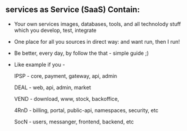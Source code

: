## services as Service (SaaS) Contain:

  * Your own services images, databases, tools, and all technolody stuff which you develop, test, integrate
  * One place for all you sources in direct way: and want run, then I run!
  * Be better, every day, by follow the that - simple guide ;)
  * Like example if you -
  
    IPSP - core, payment, gateway, api, admin
    
    DEAL - web, api, admin, market
    
    VEND - download, www, stock, backoffice,
    
    4RnD - billing, portal, public-api, namespaces, security, etc
    
    SocN - users, messanger, frontend, backend, etc
    

